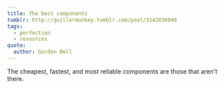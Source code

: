 ```yaml
---
title: The best components
tumblr: http://guillermonkey.tumblr.com/post/3142836048
tags:
  - perfection
  - resources
quote:
  author: Gordon Bell
---
```


The cheapest, fastest, and most reliable components are those that aren't there.
